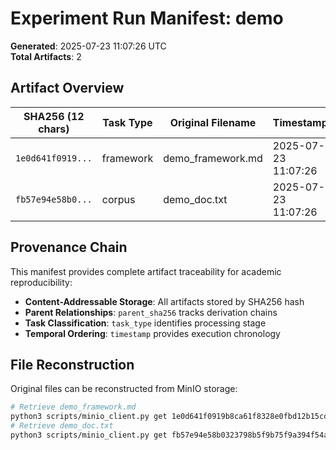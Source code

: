 # Experiment Run Manifest: demo

**Generated**: 2025-07-23 11:07:26 UTC  
**Total Artifacts**: 2

## Artifact Overview

| SHA256 (12 chars) | Task Type | Original Filename | Timestamp |
|-------------------|-----------|-------------------|-----------|
| `1e0d641f0919...` | framework | demo_framework.md | 2025-07-23 11:07:26 |
| `fb57e94e58b0...` | corpus | demo_doc.txt | 2025-07-23 11:07:26 |

## Provenance Chain

This manifest provides complete artifact traceability for academic reproducibility:

- **Content-Addressable Storage**: All artifacts stored by SHA256 hash
- **Parent Relationships**: `parent_sha256` tracks derivation chains
- **Task Classification**: `task_type` identifies processing stage
- **Temporal Ordering**: `timestamp` provides execution chronology

## File Reconstruction

Original files can be reconstructed from MinIO storage:

```bash
# Retrieve demo_framework.md
python3 scripts/minio_client.py get 1e0d641f0919b8ca61f8328e0fbd12b15cdacf67d6916955044190b1c522c70d demo_framework.md
# Retrieve demo_doc.txt
python3 scripts/minio_client.py get fb57e94e58b0323798b5f9b75f9a394f54a7047c3733db6d5548e2de116c3ebb demo_doc.txt
```

